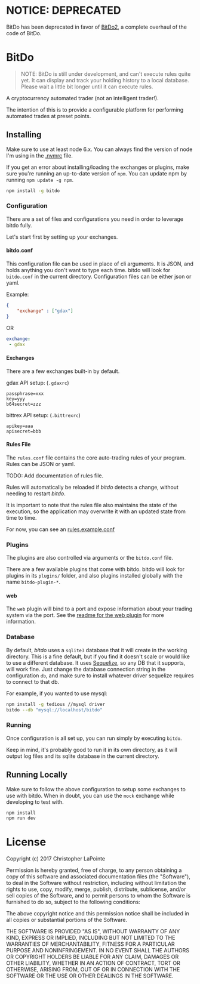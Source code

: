 # NOTICE: DEPRECATED

BitDo has been deprecated in favor of [BitDo2](https://github.com/zix99/bitdo2), a complete overhaul of the code of BitDo.

# BitDo

> NOTE: BitDo is still under development, and can't execute rules quite yet.  It can display and track your holding history to a local database.  Please wait a little bit longer until it can execute rules.

A cryptocurrency automated trader (not an intelligent trader!).

The intention of this is to provide a configurable platform for performing
automated trades at preset points.

## Installing

Make sure to use at least node 6.x. You can always find the version of node I'm using in the [.nvmrc](.nvmrc) file.

If you get an error about installing/loading the exchanges or plugins, make sure you're running an up-to-date version of `npm`. You
can update npm by running `npm update -g npm`.

```bash
npm install -g bitdo
```

### Configuration

There are a set of files and configurations you need in order to leverage bitdo fully.

Let's start first by setting up your exchanges.

#### bitdo.conf

This configuration file can be used in place of cli arguments. It is JSON, and holds anything
you don't want to type each time.  bitdo will look for `bitdo.conf` in the current directory.
Configuration files can be either json or yaml.

Example:
```json
{
	"exchange" : ["gdax"]
}
```
OR
```yaml
exchange:
 - gdax
```

#### Exchanges

There are a few exchanges built-in by default.

gdax API setup: (`.gdaxrc`)
```
passphrase=xxx
key=yyy
b64secret=zzz
```

bittrex API setup: (`.bittrexrc`)
```
apikey=aaa
apisecret=bbb
```

#### Rules File

The `rules.conf` file contains the core auto-trading rules of your program. Rules can be JSON or yaml.

TODO: Add documentation of rules file.

Rules will automatically be reloaded if *bitdo* detects a change, without needing to restart *bitdo*.

It is important to note that the rules file also maintains the state of the execution, so the application
may overwrite it with an updated state from time to time.

For now, you can see an [rules.example.conf](rules.example.conf)

### Plugins

The plugins are also controlled via arguments or the `bitdo.conf` file.

There are a few available plugins that come with bitdo.  bitdo will look for plugins in its `plugins/` folder,
and also plugins installed globally with the name `bitdo-plugin-*`.

#### web

The `web` plugin will bind to a port and expose information about your trading system via the port.  See the
[readme for the web plugin](/plugins/web) for more information.

### Database

By default, *bitdo* uses a `sqlite3` database that it will create in the working directory.  This is a fine default,
but if you find it doesn't scale or would like to use a different database.  It uses [Sequelize](http://docs.sequelizejs.com/manual/installation/getting-started.html#setting-up-a-connection),
so any DB that it supports, will work fine.  Just change the database connection string in the configuration `db`, and
make sure to install whatever driver sequelize requires to connect to that db.

For example, if you wanted to use mysql:
```bash
npm install -g tedious //mysql driver
bitdo --db "mysql://localhost/bitdo"
```

### Running

Once configuration is all set up, you can run simply by executing `bitdo`.

Keep in mind, it's probably good to run it in its own directory, as it will output log files
and its sqlite database in the current directory.

## Running Locally

Make sure to follow the above configuration to setup some exchanges to use with bitdo.  When in doubt,
you can use the `mock` exchange while developing to test with.

```bash
npm install
npm run dev
```

# License

Copyright (c) 2017 Christopher LaPointe

Permission is hereby granted, free of charge, to any person obtaining a copy
of this software and associated documentation files (the "Software"), to deal
in the Software without restriction, including without limitation the rights
to use, copy, modify, merge, publish, distribute, sublicense, and/or sell
copies of the Software, and to permit persons to whom the Software is
furnished to do so, subject to the following conditions:

The above copyright notice and this permission notice shall be included in all
copies or substantial portions of the Software.

THE SOFTWARE IS PROVIDED "AS IS", WITHOUT WARRANTY OF ANY KIND, EXPRESS OR
IMPLIED, INCLUDING BUT NOT LIMITED TO THE WARRANTIES OF MERCHANTABILITY,
FITNESS FOR A PARTICULAR PURPOSE AND NONINFRINGEMENT. IN NO EVENT SHALL THE
AUTHORS OR COPYRIGHT HOLDERS BE LIABLE FOR ANY CLAIM, DAMAGES OR OTHER
LIABILITY, WHETHER IN AN ACTION OF CONTRACT, TORT OR OTHERWISE, ARISING FROM,
OUT OF OR IN CONNECTION WITH THE SOFTWARE OR THE USE OR OTHER DEALINGS IN THE
SOFTWARE.